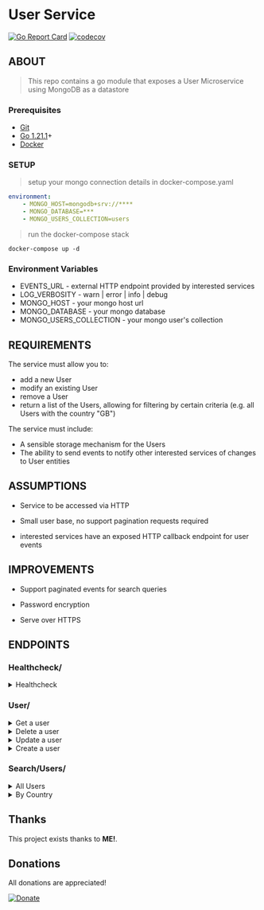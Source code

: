 # User Service

[![Go Report Card](https://goreportcard.com/badge/github.com/jackmcguire1/UserService)](https://goreportcard.com/report/github.com/jackmcguire1/UserService)
[![codecov](https://codecov.io/gh/jackmcguire1/UserService/graph/badge.svg?token=URT8YBBJFF)](https://codecov.io/gh/jackmcguire1/UserService)

[git]:    https://git-scm.com/
[golang]: https://golang.org/
[modules]: https://github.com/golang/go/wiki/Modules
[goLand]: https://www.jetbrains.com/go/
[golint]: https://github.com/golangci/golangci-lint
[docker]: https://www.docker.com/products/docker-desktop

## ABOUT
> This repo contains a go module that exposes a User Microservice using MongoDB as a datastore

### Prerequisites

- [Git][git]
- [Go 1.21.1][golang]+
- [Docker][docker]


### SETUP
> setup your mongo connection details in docker-compose.yaml
```yaml
environment:
    - MONGO_HOST=mongodb+srv://****
    - MONGO_DATABASE=***
    - MONGO_USERS_COLLECTION=users
  ```

> run the docker-compose stack
```shell
docker-compose up -d
```


### Environment Variables
- EVENTS_URL - external HTTP endpoint provided by interested services
- LOG_VERBOSITY - warn | error | info | debug
- MONGO_HOST - your mongo host url
- MONGO_DATABASE - your mongo database
- MONGO_USERS_COLLECTION - your mongo user's collection

## REQUIREMENTS
The service must allow you to:
- add a new User
- modify an existing User
- remove a User
- return a list of the Users, allowing for filtering by certain criteria (e.g. all Users with the
country &quot;GB&quot;)

The service must include:
- A sensible storage mechanism for the Users
- The ability to send events to notify other interested services of changes to User entities

## ASSUMPTIONS
- Service to be accessed via HTTP

- Small user base, no support pagination requests required

- interested services have an exposed HTTP callback endpoint for user events


## IMPROVEMENTS
- Support paginated events for search queries

- Password encryption

- Serve over HTTPS

## ENDPOINTS

### Healthcheck/

<details>
<summary>Healthcheck</summary>

*Healthcheck*
----

* **URL**

  > localhost:7755/healthcheck

* **Method:**
  `GET`

* **Success Response:**
  
  *Code:* 200 <br />
  *Content:*
    ```json
    {
      "logVerbosity": "debug",
      "upTime": "10s"
    }
  ```
</details>


### User/
<details>
<summary>Get a user </summary>

*Get a User*
----

* **URL**

  > localhost:7755/users?id={user-id}

* **Method:**
  `GET`
  
*  **URL Params**
   **Required:**
 
   id=[string]

* **Success Response:**
  
  *Code:* 200 <br />
  *Content:*
    ```json
    {
        "_id": "100249558",
        "firstName": "Jack",
        "lastName": "McGuire",
        "countryCode": "GB",
        "nickName": "crazyjack12",
        "email": "jack@blah.com",
        "saved": "2021-04-27T17:03:40+01:00"
    }
  ```

OR <br>
   * *Code:* 200 STATUS OK <br />
    *Content:* `{"error": "user not found"}`
    
* **Error Responses:**

  * **Code:** 400 BAD REQUEST error <br />
    **Content:** `{"error":"reason"}`
    
    OR
    
  * **Code:** 500 INTERNAL SERVER ERROR <br />
    **Content:** `{"error":"reason"}`

* **Notes:**

 a response of `{"error": "user not found"}` will be returned if user cannot be found
 
</details>

<details>
<summary>Delete a user </summary>

*Delete a User*
----

* **URL**

  > localhost:7755/users?id={user-id}

* **Method:**
  `DELETE`
  
*  **URL Params**
   **Required:**
 
   id=[string]

* **Success Response:**
  
  *Code:* 200 <br />
  *Content:*
    ```json
    {
        "deleted": true,
        "message": "success"
    }
  ```
    
* **Error Responses:**

  *  *Code:* 200 <br />
      *Content:*
        ```json
        {"error":"reason"}
      ```
    
    OR
    
  * **Code:** 500 INTERNAL SERVER ERROR <br />
    **Content:** `error reason`

</details>

<details>
<summary>Update a user </summary>

*Update a User*
----

* **URL**

  > localhost:7755/users

* **Method:**
  `POST`
  
  * **Data Params**
     **Required:**
 
     ```
        {
            "_id": "100249558",
            "firstName": "Jack",
            "lastName": "McGuire",
            "countryCode": "GB",
            "email": "jack@blah.com",
            "nickName": "skr",
        }
      ```
     **OPTIONAL:**
      ```
        {
            "nickName": "crazyjack12",
        }
      ```

* **Success Response:**
  
  *Code:* 200 STATUS OK<br />
  *Content:*
   ```json
    {
      "_id": "100249558",
      "firstName": "Jack",
      "lastName": "McGuire",
      "countryCode": "GB",
      "email": "jack@blah.com",
      "nickName": "skr"
    }
  ```
    
* **Error Responses:**

  *  *Code:* 400 BAD REQUEST <br />
      *Content:* `{"error":"reason"}`
    
    OR
    
  * **Code:** 500 INTERNAL SERVER ERROR <br />
    **Content:** `{"error":"reason"}`

* **Notes:**

> emails must contain '@'

> passwords must be more than 5 chars long

> country code must be ISO ALPHA-2
</details>


<details>
<summary>Create a user </summary>

*Create a User*
----

* **URL**

  > localhost:7755/users

* **Method:**
  `PUT`
  
* **Data Params**
   **Required:**
 
   ```json
   {
      "firstName": "Jack",
      "lastName": "McGuire",
      "countryCode": "GB",
      "email": "GB"
  }
    ```
  
  **OPTIONAL:**
  ```
    {
        "_id": "100249558",
        blah,
    }
  ```

* **Success Response:**
  
  *Code:* 200 STATUS OK<br />
  *Content:*
    ```json
    {
        "_id": "100249558",
        "firstName": "Jack",
        "lastName": "McGuire",
        "countryCode": "GB",
        "nickName": "crazyjack12",
        "email": "jack@blah.com",
        "saved": "2021-04-27T17:03:40+01:00"
    }
  ```
    
* **Error Responses:**

  *  *Code:* 400 BAD REQUEST <br />
      *Content:* `error reason`
    
    OR
    
  * **Code:** 500 INTERNAL SERVER ERROR <br />
    **Content:** `error reason`

* **Notes:**

> the field 'ID' is optional

> emails must contain '@'

> passwords must be more than 5 chars long

> country code must be ISO ALPHA-2
</details>

### Search/Users/

<details>
<summary>All Users</summary>

*All Users*
----

* **URL**

  > localhost:7755/search/users/

* **Method:**
  `GET`

* **Success Response:**

  *Code:* 200 <br />
  *Content:*
    ```json
    {
      "users": [
    	{
            "_id": "100249558",
            "firstName": "Jack",
            "lastName": "McGuire",
            "countryCode": "GB",
            "nickName": "crazyjack12",
            "email": "jack@blah.com",
            "saved": "2021-04-27T17:03:40+01:00"
    	}
      ]
    }
  ```

OR <br>
* *Code:* 200 STATUS OK <br />
  *Content:*
  ```
  {
  "users": []
  }
  ```

* **Error Responses:**

    * **Code:** 400 BAD REQUEST error <br />
      **Content:** `{"error":"reason"}`

      OR

    * **Code:** 500 INTERNAL SERVER ERROR <br />
      **Content:** `{"error":"reason"}`

* **Notes:**

'cc' query parameter value will automatically be defaulted into uppercase

</details>

<details>
<summary>By Country</summary>

*By Country*
----

* **URL**

  > localhost:7755/search/users/by_country?cc={country-code}

* **Method:**
  `GET`
  
*  **URL Params**
   **Required:**
 
   cc=[string]

* **Success Response:**
  
  *Code:* 200 <br />
  *Content:*
    ```json
    {
      "users": [
    	{
            "_id": "100249558",
            "firstName": "Jack",
            "lastName": "McGuire",
            "countryCode": "GB",
            "nickName": "crazyjack12",
            "email": "jack@blah.com",
            "saved": "2021-04-27T17:03:40+01:00"
    	}
      ]
    }
  ```

OR <br>
   * *Code:* 200 STATUS OK <br />
    *Content:*
    ```
    {
        "users": []
    }
    ```

* **Error Responses:**

  * **Code:** 400 BAD REQUEST error <br />
    **Content:** `{"error":"reason"}`
    
    OR
    
  * **Code:** 500 INTERNAL SERVER ERROR <br />
    **Content:** `{"error":"reason"}`

* **Notes:**

'cc' query parameter value will automatically be defaulted into uppercase
 
</details>

## Thanks

This project exists thanks to **ME!**.

## Donations
All donations are appreciated!

[![Donate](https://img.shields.io/badge/Donate-PayPal-green.svg)](http://paypal.me/crazyjack12)
